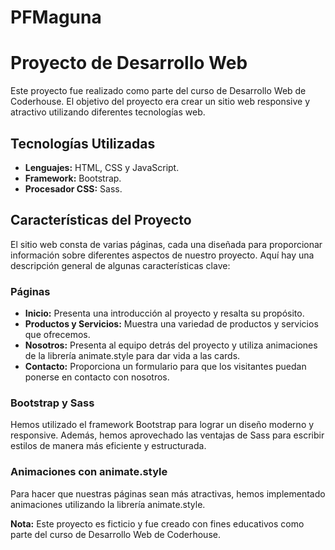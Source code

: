 # PFMaguna

# Proyecto de Desarrollo Web

Este proyecto fue realizado como parte del curso de Desarrollo Web de Coderhouse. El objetivo del proyecto era crear un sitio web responsive y atractivo utilizando diferentes tecnologías web.

## Tecnologías Utilizadas

- **Lenguajes:** HTML, CSS y JavaScript.
- **Framework:** Bootstrap.
- **Procesador CSS:** Sass.

## Características del Proyecto

El sitio web consta de varias páginas, cada una diseñada para proporcionar información sobre diferentes aspectos de nuestro proyecto. Aquí hay una descripción general de algunas características clave:

### Páginas

- **Inicio:** Presenta una introducción al proyecto y resalta su propósito.
- **Productos y Servicios:** Muestra una variedad de productos y servicios que ofrecemos.
- **Nosotros:** Presenta al equipo detrás del proyecto y utiliza animaciones de la librería animate.style para dar vida a las cards.
- **Contacto:** Proporciona un formulario para que los visitantes puedan ponerse en contacto con nosotros.

### Bootstrap y Sass

Hemos utilizado el framework Bootstrap para lograr un diseño moderno y responsive. Además, hemos aprovechado las ventajas de Sass para escribir estilos de manera más eficiente y estructurada.

### Animaciones con animate.style

Para hacer que nuestras páginas sean más atractivas, hemos implementado animaciones utilizando la librería animate.style.

**Nota:** Este proyecto es ficticio y fue creado con fines educativos como parte del curso de Desarrollo Web de Coderhouse.
